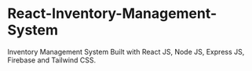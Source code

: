 # React-Inventory-Management-System
Inventory Management System Built with React JS, Node JS, Express JS, Firebase and Tailwind CSS.

